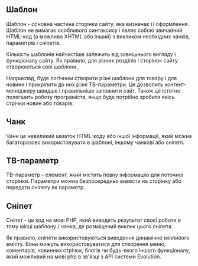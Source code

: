 ## Шаблон ##
Шаблон - основна частина сторінки сайту, яка визначає її оформлення. Шаблон не вимагає особливого синтаксису і являє собою звичайний HTML-код (а можливо XHTML або інший) з викликом необхідних чанків, параметрів і сніпетів.

Кількість шаблонів найчастіше залежить від зовнішнього вигляду і функціоналу сайту. Як правило, для різних розділів і сторінок сайту створюються свої шаблони.

Наприклад, буде логічним створити різні шаблони для товару і для новини і прикріпити до них різні ТB-параметри. Це дозволить контент-менеджеру швидше і правильніше заповнити сайт. Також це істотно полегшить роботу програміста, якщо буде потрібно зробити якісь стрічки новин або товарів.


## Чанк ##
Чанк це невеликий шматок HTML-коду або іншої інформації, який можна багаторазово використовувати в шаблоні, іншому чанкові або сніпеті.

## ТB-параметр ##

ТB-параметр - елемент, який містить певну інформацію для поточної сторінки. Параметри можна безпосередньо вивести на сторінку або передати сніпету  як параметр.

## Сніпет ###
Сніпет - це код на мові PHP, який виводить результат своєї роботи в тому місці шаблону / чанка, де розміщений виклик цього сніпета.

Як правило, сніпети використовуються виведення динамічно мінливого вмісту.
Вони можуть використовуватися для створення меню, коментарів, новинних стрічок, блогів чи будь-якого іншого функціоналу, який можливий на мові php в зв'язці з API системи Evolution.
